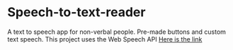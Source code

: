 # Speech-to-text-reader

A text to speech app for non-verbal people. Pre-made buttons and custom text speech. This project uses the Web Speech API
[Here is the link](speechtext.netlify.com)

